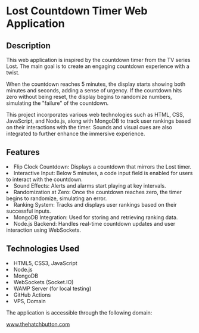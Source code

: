 <h1>Lost Countdown Timer Web Application</h1>

<h2>Description</h2>
<p>This web application is inspired by the countdown timer from the TV series Lost. The main goal is to create an engaging countdown experience with a twist.

<p>When the countdown reaches 5 minutes, the display starts showing both minutes and seconds, adding a sense of urgency. If the countdown hits zero without being reset, the display begins to randomize numbers, simulating the "failure" of the countdown.

<p>This project incorporates various web technologies such as HTML, CSS, JavaScript, and Node.js, along with MongoDB to track user rankings based on their interactions with the timer. Sounds and visual cues are also integrated to further enhance the immersive experience.</p>

<h2>Features</h2>

<li>Flip Clock Countdown: Displays a countdown that mirrors the Lost timer.</li>

<li>Interactive Input: Below 5 minutes, a code input field is enabled for users to interact with the countdown.</li>

<li>Sound Effects: Alerts and alarms start playing at key intervals.</li>

<li>Randomization at Zero: Once the countdown reaches zero, the timer begins to randomize, simulating an error.</li>

<li>Ranking System: Tracks and displays user rankings based on their successful inputs.</li>

<li>MongoDB Integration: Used for storing and retrieving ranking data.</li>

<li>Node.js Backend: Handles real-time countdown updates and user interaction using WebSockets.</li>


<h2>Technologies Used</h2>

<li>HTML5, CSS3, JavaScript</li>

<li>Node.js</li>

<li>MongoDB</li>

<li>WebSockets (Socket.IO)</li>

<li>WAMP Server (for local testing)</li>

<li>GitHub Actions</li>

<li>VPS, Domain</li>
<p></p>
<p>The application is accessible through the following domain:</p>

www.thehatchbutton.com
